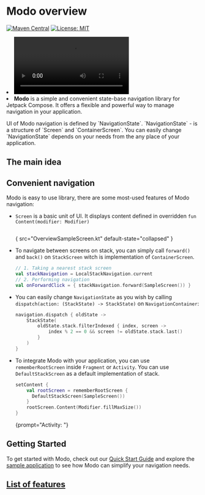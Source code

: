 # Modo overview

[![Maven Central](https://img.shields.io/maven-central/v/com.github.terrakok/modo-compose)](https://repo1.maven.org/maven2/com/github/terrakok)
[![License: MIT](https://img.shields.io/badge/License-MIT-yellow.svg)](https://opensource.org/licenses/MIT)

<list columns="2">
<li>
    <video src="../videos/modo_0.9.0_sample_overview.mp4" preview-src="../images/media/modo_0.9.0_sample_overview_preview.png" width="300" mini-player="true" />
</li>
<li>
    <b>Modo</b> is a simple and convenient state-base navigation library for Jetpack Compose. It offers a flexible and powerful way to manage navigation in your application.
    <p>
        UI of Modo navigation is defined by `NavigationState`. `NavigationState` - is a structure of `Screen`
        and `ContainerScreen`. You can easily change `NavigationState` depends on your needs from the any place of your application.
    </p>
</li>
</list>

## The main idea

<include from="snippets.topic" element-id="navigation_is_a_graph"/>

## Convenient navigation

Modo is easy to use library, there are some most-used features of Modo navigation:

* `Screen` is a basic unit of UI. It displays content defined in overridden `fun Content(modifier: Modifier)`

  ```kotlin
  ```
  { src="OverviewSampleScreen.kt" default-state="collapsed" }
* To navigate between screens on stack, you can simply call `forward()` and `back()` on `StackScreen` witch is implementation of `ContainerScreen`.

  ```Kotlin
  // 1. Taking a nearest stack screen
  val stackNavigation = LocalStackNavigation.current
  // 2. Performing navigation
  val onForwardClick = { stackNavigation.forward(SampleScreen()) }
  ```

* You can easily change `NavigationState` as you wish by calling `dispatch(action: (StackState) -> StackState)` on `NavigationContainer`:

  ```Kotlin
  navigation.dispatch { oldState ->
      StackState(
          oldState.stack.filterIndexed { index, screen ->
              index % 2 == 0 && screen != oldState.stack.last()
          }
      )
  }
  ```

* To integrate Modo with your application, you can use `rememberRootScreen` inside `Fragment` or `Activity`. You can use `DefaultStackScreen` as a
  default implementation of stack.

  ```Kotlin
  setContent {
      val rootScreen = rememberRootScreen { 
        DefaultStackScreen(SampleScreen()) 
      }
      rootScreen.Content(Modifier.fillMaxSize())
  }
  ```
  {prompt="Activity: "}

## Getting Started

To get started with Modo, check out our [Quick Start Guide](QuickStartGuide.md) and explore
the [sample application](https://github.com/ikarenkov/Modo/tree/dev/sample) to see how Modo can simplify your navigation needs.

## [List of features](Features.md)

